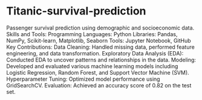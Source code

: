 # Titanic-survival-prediction
Passenger survival prediction using demographic and socioeconomic data.
Skills and Tools:
      Programming Languages: Python
      Libraries: Pandas, NumPy, Scikit-learn, Matplotlib, Seaborn
      Tools: Jupyter Notebook, GitHub
Key Contributions:
      Data Cleaning: Handled missing data, performed feature engineering, and data transformation.
      Exploratory Data Analysis (EDA): Conducted EDA to uncover patterns and relationships in the data.
      Modeling: Developed and evaluated various machine learning models including Logistic Regression, Random Forest, and Support Vector Machine (SVM).
      Hyperparameter Tuning: Optimized model performance using GridSearchCV.
      Evaluation: Achieved an accuracy score of 0.82 on the test set.
